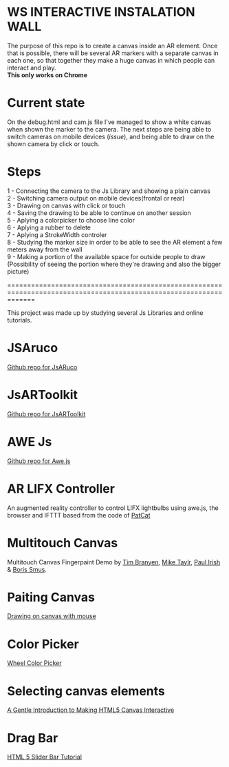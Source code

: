 
WS INTERACTIVE INSTALATION WALL
================================
The purpose of this repo is to create a canvas inside an AR element.
Once that is possible, there will be several AR markers with a separate canvas in each one, so that together they make a huge canvas in which people can interact and play.
<br>
<b>This only works on Chrome </b>

Current state
================================
On the debug.html and cam.js file I've managed to show a white canvas when shown the marker to the camera.
The next steps are being able to switch cameras on mobile devices (<i>issue</i>), and being able to draw on the shown camera by click or touch.
<br>


Steps
================================
1 - Connecting the camera to the Js Library and showing a plain canvas <br>
2 - Switching camera output on mobile devices(frontal or rear)<br>
3 - Drawing on canvas with click or touch <br>
4 - Saving the drawing to be able to continue on another session<br>
5 - Aplying a colorpicker to choose line color<br>
6 - Aplying a rubber to delete <br>
7 - Aplying a StrokeWidth controler <br>
8 - Studying the marker size in order to be able to see the AR element a few meters away from the wall <br>
9 - Making a portion of the available space for outside people to draw (Possibility of seeing the portion where they're drawing and also the bigger picture)<br>


===================================================================================================================

This project was made up by studying several Js Libraries and online tutorials.
<br>

JSAruco
========
<a  href="https://github.com/jcmellado/js-aruco"> Github repo for JsARuco</a>
<br>

JsARToolkit
========
<a href="https://github.com/artoolkit/jsartoolkit5"> Github repo for JsARToolkit</a>
<br>


AWE Js
========
<a href="https://github.com/awe-media/awe.js"> Github repo for Awe.js</a>
<br>


AR LIFX Controller
========

An augmented reality controller to control LIFX lightbulbs using awe.js, the browser and IFTTT based from the code of <a href="http://www.patrickcatanzariti.com.">PatCat</a>
<br>

Multitouch Canvas
==================
Multitouch Canvas Fingerpaint Demo by</b>  <a href="timbranyen.com">Tim Branyen</a>, <a href="https://miketaylr.com">Mike Taylr</a>, <a href="https://paulirish.com">Paul Irish</a> & <a href=//smus.com>Boris Smus</a>.</div>
<br>

Paiting Canvas
================
<a href="http://stackoverflow.com/questions/2368784/draw-on-html5-canvas-using-a-mouse"> Drawing on canvas with mouse</a>
<br>


Color Picker 
================
<a href="http://files.jar2.net/jquery/wheelcolorpicker/example-v3/example.html"> Wheel Color Picker</a>
<br>


Selecting canvas elements
================
<a href="https://simonsarris.com/making-html5-canvas-useful/"> A Gentle Introduction to Making HTML5 Canvas Interactive</a>
<br>


Drag Bar
================
<a href="http://webtutsdepot.com/2010/04/24/html-5-slider-input-tutorial/">HTML 5 Slider Bar Tutorial</a>
<br>

